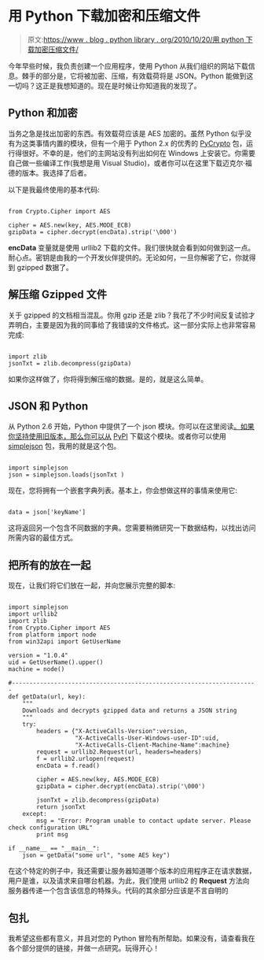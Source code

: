 # 用 Python 下载加密和压缩文件

> 原文:[https://www . blog . python library . org/2010/10/20/用 python 下载加密压缩文件/](https://www.blog.pythonlibrary.org/2010/10/20/downloading-encrypted-and-compressed-files-with-python/)

今年早些时候，我负责创建一个应用程序，使用 Python 从我们组织的网站下载信息。棘手的部分是，它将被加密、压缩，有效载荷将是 JSON。Python 能做到这一切吗？这正是我想知道的。现在是时候让你知道我的发现了。

## Python 和加密

当务之急是找出加密的东西。有效载荷应该是 AES 加密的。虽然 Python 似乎没有为这类事情内置的模块，但有一个用于 Python 2.x 的优秀的 [PyCrypto](http://www.dlitz.net/software/pycrypto/) 包，运行得很好。不幸的是，他们的主网站没有列出如何在 Windows 上安装它。你需要自己做一些编译工作(我想是用 Visual Studio)，或者你可以在这里下载迈克尔·福德的版本。我选择了后者。

以下是我最终使用的基本代码:

```

from Crypto.Cipher import AES

cipher = AES.new(key, AES.MODE_ECB)
gzipData = cipher.decrypt(encData).strip('\000')

```

**encData** 变量就是使用 urllib2 下载的文件。我们很快就会看到如何做到这一点。耐心点。密钥是由我的一个开发伙伴提供的。无论如何，一旦你解密了它，你就得到 gzipped 数据了。

## 解压缩 Gzipped 文件

关于 gzipped 的文档相当混乱。你用 gzip 还是 zlib？我花了不少时间反复试验才弄明白，主要是因为我的同事给了我错误的文件格式。这一部分实际上也非常容易完成:

```

import zlib
jsonTxt = zlib.decompress(gzipData)

```

如果你这样做了，你将得到解压缩的数据。是的，就是这么简单。

## JSON 和 Python

从 Python 2.6 开始，Python 中提供了一个 json 模块。你可以在这里阅读[。如果你坚持使用旧版本，那么你可以从](http://docs.python.org/library/json.html) [PyPI](http://pypi.python.org/pypi/python-json) 下载这个模块。或者你可以使用 [simplejson](http://pypi.python.org/pypi/simplejson/) 包，我用的就是这个包。

```

import simplejson
json = simplejson.loads(jsonTxt )

```

现在，您将拥有一个嵌套字典列表。基本上，你会想做这样的事情来使用它:

```

data = json['keyName']

```

这将返回另一个包含不同数据的字典。您需要稍微研究一下数据结构，以找出访问所需内容的最佳方式。

## 把所有的放在一起

现在，让我们将它们放在一起，并向您展示完整的脚本:

```

import simplejson
import urllib2
import zlib
from Crypto.Cipher import AES
from platform import node
from win32api import GetUserName

version = "1.0.4"
uid = GetUserName().upper()
machine = node()

#----------------------------------------------------------------------
def getData(url, key):
    """
    Downloads and decrypts gzipped data and returns a JSON string
    """
    try:
        headers = {"X-ActiveCalls-Version":version,
                   "X-ActiveCalls-User-Windows-user-ID":uid,
                   "X-ActiveCalls-Client-Machine-Name":machine}
        request = urllib2.Request(url, headers=headers)
        f = urllib2.urlopen(request)
        encData = f.read()

        cipher = AES.new(key, AES.MODE_ECB)
        gzipData = cipher.decrypt(encData).strip('\000')

        jsonTxt = zlib.decompress(gzipData)
        return jsonTxt
    except:
        msg = "Error: Program unable to contact update server. Please check configuration URL"
        print msg

if __name__ == "__main__":
    json = getData("some url", "some AES key")

```

在这个特定的例子中，我还需要让服务器知道哪个版本的应用程序正在请求数据，用户是谁，以及请求来自哪台机器。为此，我们使用 urllib2 的 **Request** 方法向服务器传递一个包含该信息的特殊头。代码的其余部分应该是不言自明的

## 包扎

我希望这些都有意义，并且对您的 Python 冒险有所帮助。如果没有，请查看我在各个部分提供的链接，并做一点研究。玩得开心！
